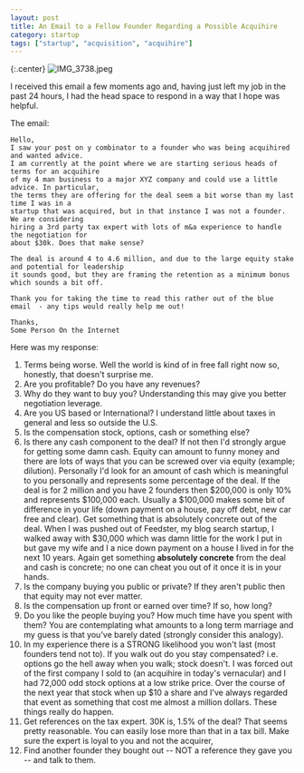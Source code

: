 ```yaml
---
layout: post
title: An Email to a Fellow Founder Regarding a Possible Acquihire
category: startup
tags: ["startup", "acquisition", "acquihire"]
---
```

{:.center}
![IMG_3738.jpeg](/blog/assets/IMG_3738.jpeg)

I received this email a few moments ago and, having just left my job in the past 24 hours, I had the head space to respond in a way that I hope was helpful.

The email: 

    Hello,
    I saw your post on y combinator to a founder who was being acquihired and wanted advice. 
    I am currently at the point where we are starting serious heads of terms for an acquihire 
    of my 4 man business to a major XYZ company and could use a little advice. In particular, 
    the terms they are offering for the deal seem a bit worse than my last time I was in a 
    startup that was acquired, but in that instance I was not a founder.  We are considering 
    hiring a 3rd party tax expert with lots of m&a experience to handle the negotiation for 
    about $30k. Does that make sense?

    The deal is around 4 to 4.6 million, and due to the large equity stake and potential for leadership 
    it sounds good, but they are framing the retention as a minimum bonus which sounds a bit off.  

    Thank you for taking the time to read this rather out of the blue email  - any tips would really help me out!

    Thanks,
    Some Person On the Internet

Here was my response:

1. Terms being worse.  Well the world is kind of in free fall right now so, honestly, that doesn't surprise me.
2. Are you profitable?  Do you have any revenues?  
3. Why do they want to buy you?  Understanding this may give you better negotiation leverage.
4. Are you US based or International?  I understand little about taxes in general and less so outside the U.S.
5. Is the compensation stock, options, cash or something else?
6. Is there any cash component to the deal?  If not then I'd strongly argue for getting some damn cash.  Equity can amount to funny money and there are lots of ways that you can be screwed over via equity (example; dilution).  Personally I'd look for an amount of cash which is meaningful to you personally and represents some percentage of the deal.  If the deal is for 2 million and you have 2 founders then $200,000 is only 10% and represents $100,000 each.  Usually a $100,000 makes some bit of difference in your life (down payment on a house, pay off debt, new car free and clear).  Get something that is absolutely concrete out of the deal.  When I was pushed out of Feedster, my blog search startup, I walked away with $30,000 which was damn little for the work I put in but gave my wife and I a nice down payment on a house I lived in for the next 10 years.  Again get something **absolutely concrete** from the deal and cash is concrete; no one can cheat you out of it once it is in your hands.
7. Is the company buying you public or private?  If they aren't public then that equity may not ever matter.
8. Is the compensation up front or earned over time?  If so, how long?
9. Do you like the people buying you?  How much time have you spent with them?  You are contemplating what amounts to a long term marriage and my guess is that you've barely dated (strongly consider this analogy).
10. In my experience there is a STRONG likelihood you won't last (most founders tend not to).  If you walk out do you stay compensated? i.e. options go the hell away when you walk; stock doesn't.  I was forced out of the first company I sold to (an acquihire in today's vernacular) and I had 72,000 odd stock options at a low strike price.  Over the course of the next year that stock when up $10 a share and I've always regarded that event as something that cost me almost a million dollars.  These things really do happen.
11. Get references on the tax expert.  30K is, 1.5% of the deal?  That seems pretty reasonable.  You can easily lose more than that in a tax bill.  Make sure the expert is loyal to you and not the acquirer,
12. Find another founder they bought out -- NOT a reference they gave you -- and talk to them.